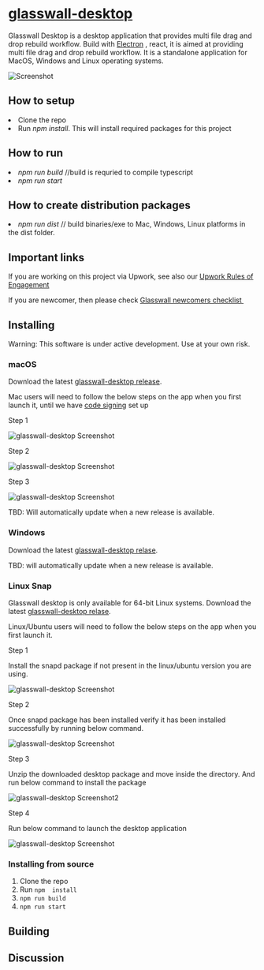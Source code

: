


# [glasswall-desktop](https://k8-proxy.github.io/glasswall-desktop/)
<p>Glasswall Desktop is a desktop application that provides multi file drag and drop rebuild workflow. Build with 
<a href="https://github.com/electron/electron"> Electron</a> , react, it is aimed at providing multi file drag and drop rebuild workflow.  It is a standalone application for MacOS, Windows and Linux operating systems.</p>

![Screenshot](https://github.com/k8-proxy/glasswall-desktop/blob/main/Screen-shot-1.png)

<h2> How to setup</h2> 
<li>Clone the repo</li>
<li> Run<i> npm install</i>. This will install required packages for this project </li>

<h2> How to run</h2> 
<li> <i>npm run build</i> //build is requried to compile typescript</li> 
<li> <i>npm run start </i></li>

<h2> How to create distribution packages</h2> 
<li> <i>npm run dist</i> // build binaries/exe to Mac, Windows, Linux platforms in the dist folder. </li>

## Important links

If you are working on this project via Upwork, see also our [Upwork Rules of Engagement](https://github.com/filetrust/Open-Source/blob/master/upwork/rules-of-engagement.md)

If you are newcomer, then please check [Glasswall newcomers checklist ](https://github.com/filetrust/Open-Source )


## Installing

Warning: This software is under active development. Use at your own risk.

### macOS

Download the latest [glasswall-desktop release](https://github.com/k8-proxy/glasswall-desktop/releases/download/0.1.0/glasswall-desktop.dmg.zip).

Mac users will need to follow the below steps on the app when you first launch it, until we have [code signing](https://www.electron.build/code-signing) set up

<p>Step 1</p>
  
![glasswall-desktop Screenshot](https://github.com/rajmbcoderx/glasswall-desktop/blob/main/permission1.png)


<p>Step 2</p>

![glasswall-desktop Screenshot](https://github.com/rajmbcoderx/glasswall-desktop/blob/main/permission2.png)


<p>Step 3</p>

![glasswall-desktop Screenshot](https://github.com/rajmbcoderx/glasswall-desktop/blob/main/permission3.png)

TBD: Will automatically update when a new release is available.

### Windows

Download the latest [glasswall-desktop relase](https://github.com/rajmbcoderx/glasswall-desktop/releases/download/0.1.0/glasswall-desktop.exe.zip).

TBD: will automatically update when a new release is available.


### Linux Snap

Glasswall desktop is only available for 64-bit Linux systems.
Download the latest [glasswall-desktop relase](https://github.com/rajmbcoderx/k8-electron-react/releases/download/0.1.0/glasswall-desktop.snap.zip).

Linux/Ubuntu users will need to follow the below steps on the app when you first launch it.

<p>Step 1</p>
Install the snapd package if not present in the linux/ubuntu version you are using.

![glasswall-desktop Screenshot](https://github.com/rajmbcoderx/glasswall-desktop/blob/main/Linux_Snap_Install_Command.JPG)


<p>Step 2</p>
Once snapd package has been installed verify it has been installed successfully by running below command.

![glasswall-desktop Screenshot](https://github.com/rajmbcoderx/glasswall-desktop/blob/main/Linux_SnapPackage_Verification_Command.JPG)


<p>Step 3</p>
Unzip the downloaded desktop package and move inside the directory. And run below command to install the package

![glasswall-desktop Screenshot2](https://github.com/rajmbcoderx/glasswall-desktop/blob/main/Linux_DesktopApp_Install_Command.JPG)


<p>Step 4</p>
Run below command to launch the desktop application

![glasswall-desktop Screenshot](https://github.com/rajmbcoderx/glasswall-desktop/blob/main//Linux_DesktopApp_Run_Command.JPG)


### Installing from source

1. Clone the repo
2. Run `npm  install`
3. `npm run build`
4. `npm run start`

## Building


## Discussion


